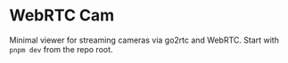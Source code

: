 # WebRTC Cam

Minimal viewer for streaming cameras via go2rtc and WebRTC.
Start with `pnpm dev` from the repo root.
